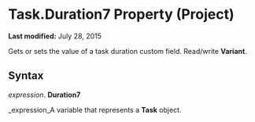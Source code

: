 
# Task.Duration7 Property (Project)

 **Last modified:** July 28, 2015

 Gets or sets the value of a task duration custom field. Read/write **Variant**.

## Syntax

 _expression_. **Duration7**

 _expression_A variable that represents a  **Task** object.

